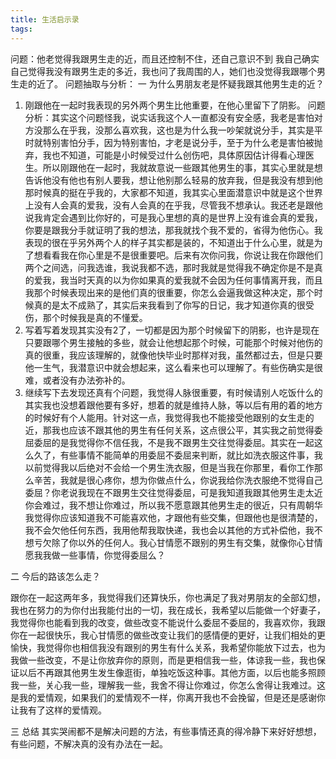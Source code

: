 ```yaml
---
title: 生活启示录
tags:
---
```

问题：他老觉得我跟男生走的近，而且还控制不住，还自己意识不到
      我自己确实自己觉得我没有跟男生走的多近，我也问了我周围的人，她们也没觉得我跟哪个男生走的近了。
问题抽取与分析：
一 为什么男朋友老是怀疑我跟其他男生走的近？
1. 刚跟他在一起时我表现的另外两个男生比他重要，在他心里留下了阴影。
问题分析：其实这个问题怪我，说实话我这个人一直都没有安全感，我老是害怕对方没那么在乎我，没那么喜欢我，这也是为什么我一吵架就说分手，其实是平时就特别害怕分手，因为特别害怕，才老是说分手，至于为什么老是害怕被抛弃，我也不知道，可能是小时候受过什么创伤吧，具体原因估计得看心理医生。所以刚跟他在一起时，我就故意说一些跟其他男生的事，其实心里就是想告诉他没有他也有别人要我，想让他别那么轻易的放弃我，但是我没有想到他那时候真的挺在乎我的，大家都不知道，我其实心里面潜意识中就是这个世界上没有人会真的爱我，没有人会真的在乎我，尽管我不想承认。我还老是跟他说我肯定会遇到比你好的，可是我心里想的真的是世界上没有谁会真的爱我，你要是跟我分手就证明了我的想法，那我就找个我不爱的，省得为他伤心。我表现的很在乎另外两个人的样子其实都是装的，不知道出于什么心里，就是为了想看看我在你心里是不是很重要吧。后来有次你问我，你说让我在你跟他们两个之间选，问我选谁，我说我都不选，那时我就是觉得我不确定你是不是真的爱我，我当时天真的以为你如果真的爱我就不会因为任何事情离开我，而且我那个时候表现出来的是他们真的很重要，你怎么会逼我做这种决定，那个时候真的是太不成熟了，其实后来我看到了你写的日记，我才知道你真的很受伤，那个时候我是真的不懂爱。
2. 写着写着发现其实没有2了，一切都是因为那个时候留下的阴影，也许是现在只要跟哪个男生接触的多些，就会让他想起那个时候，可能那个时候对他伤的真的很重，我应该理解的，就像他快毕业时那样对我，虽然都过去，但是只要他一生气，我潜意识中就会想起来，这么看来也可以理解了。有些伤确实是很难，或者没有办法弥补的。
3. 继续写下去发现还真有个问题，我觉得人脉很重要，有时候请别人吃饭什么的其实我也没想着跟他要有多好，想着的就是维持人脉，等以后有用的着的地方的时候好有个人能用。针对这一点，我觉得我也不能接受他跟别的女生走的近，那我也应该不跟其他的男生有任何关系，这点很公平，其实我之前觉得委屈委屈的是我觉得你不信任我，不是我不跟男生交往觉得委屈。其实在一起这么久了，有些事情不能简单的用委屈不委屈来判断，就比如洗衣服这件事，我以前觉得我以后绝对不会给一个男生洗衣服，但是当我在你那里，看你工作那么辛苦，我就是很心疼你，想为你做点什么，你说我给你洗衣服绝不觉得自己委屈？你老说我现在不跟男生交往觉得委屈，可是我知道我跟其他男生走太近你会难过，我不想让你难过，所以我不愿意跟其他男生走的很近，只有周朝华我觉得你应该知道我不可能喜欢他，才跟他有些交集，但跟他也是很清楚的，我不会欠他任何东西，我用他帮我取快递，我也会以其他的方式补偿他，我不想亏欠除了你以外的任何人。我心甘情愿不跟别的男生有交集，就像你心甘情愿我我做一些事情，你觉得委屈么？

二 今后的路该怎么走？

跟你在一起这两年多，我觉得我们还算快乐，你也满足了我对男朋友的全部幻想，我也在努力的为你付出我能付出的一切，我在成长，我希望以后能做一个好妻子，我觉得你也能看到我的改变，做些改变不能说什么委屈不委屈的，我喜欢你，我跟你在一起很快乐，我心甘情愿的做些改变让我们的感情便的更好，让我们相处的更愉快，我觉得你也相信我没有跟别的男生有什么关系，我希望你能放下过去，也为我做一些改变，不是让你放弃你的原则，而是更相信我一些，体谅我一些，我也保证以后不再跟其他男生发生像逛街，单独吃饭这种事。其他方面，以后也能多照顾我一些，关心我一些，理解我一些，我舍不得让你难过，你怎么舍得让我难过。这是我的爱情观，如果我们的爱情观不一样，你离开我也不会挽留，但是还是感谢你让我有了这样的爱情观。

三 总结
其实哭闹都不是解决问题的方法，有些事情还真的得冷静下来好好想想，有些问题，不解决真的没有办法在一起。